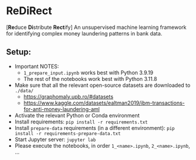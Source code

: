 # ReDiRect

[**Re**duce **Di**stribute **Rect**ify]
An unsupervised machine learning framework for identifying complex money laundering patterns in bank data.

## Setup:
* Important NOTES:
  * `1_prepare_input.ipynb` works best with Python 3.9.19
  * The rest of the notebooks work best with Python 3.11.8
* Make sure that all the relevant open-source datasets are downloaded to `./data/`
  * https://graphomaly.upb.ro/#datasets
  * https://www.kaggle.com/datasets/ealtman2019/ibm-transactions-for-anti-money-laundering-aml
* Activate the relevant Python or Conda environment
* Install requirements: `pip install -r requirements.txt`
* Install `prepare-data` requirements (in a different environment): `pip install -r requirements-prepare-data.txt`
* Start Jupyter server: `jupyter lab`
* Please execute the notebooks, in order `1_<name>.ipynb`, `2_<name>.ipynb`, ...
